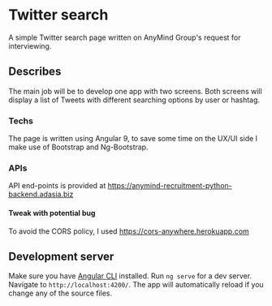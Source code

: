 # Twitter search

A simple Twitter search page written on AnyMind Group's request for interviewing.

## Describes

The main job will be to develop one app with two screens. Both screens will display a list of Tweets with different searching options by user or hashtag.

### Techs

The page is written using Angular 9, to save some time on the UX/UI side I make use of Bootstrap and Ng-Bootstrap.

### APIs

API end-points is provided at https://anymind-recruitment-python-backend.adasia.biz

#### Tweak with potential bug

To avoid the CORS policy, I used https://cors-anywhere.herokuapp.com

## Development server

Make sure you have [Angular CLI](https://cli.angular.io/) installed.
Run `ng serve` for a dev server. Navigate to `http://localhost:4200/`. The app will automatically reload if you change any of the source files.
